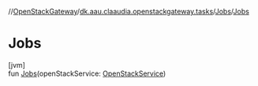 //[OpenStackGateway](../../../index.md)/[dk.aau.claaudia.openstackgateway.tasks](../index.md)/[Jobs](index.md)/[Jobs](-jobs.md)

# Jobs

[jvm]\
fun [Jobs](-jobs.md)(openStackService: [OpenStackService](../../dk.aau.claaudia.openstackgateway.services/-open-stack-service/index.md))
